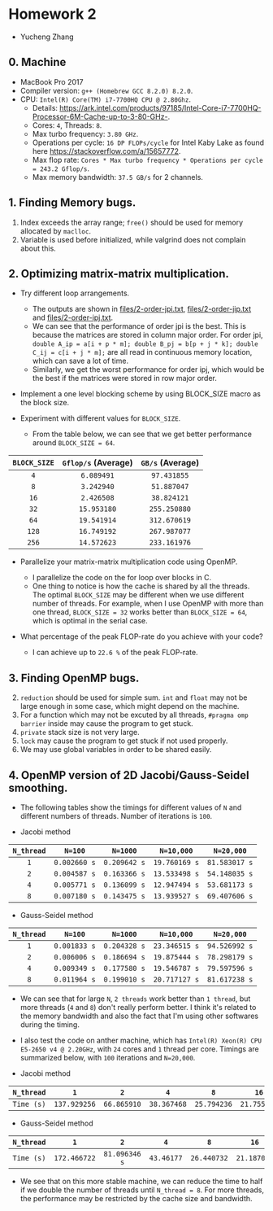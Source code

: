 # Homework 2

- Yucheng Zhang

## 0. Machine
- MacBook Pro 2017
- Compiler version: `g++ (Homebrew GCC 8.2.0) 8.2.0`.
- CPU: `Intel(R) Core(TM) i7-7700HQ CPU @ 2.80Ghz`.
  - Details: <https://ark.intel.com/products/97185/Intel-Core-i7-7700HQ-Processor-6M-Cache-up-to-3-80-GHz->.
  - Cores: `4`, Threads: `8`.
  - Max turbo frequency: `3.80 GHz`.
  - Operations per cycle: `16 DP FLOPs/cycle` for Intel Kaby Lake as found here <https://stackoverflow.com/a/15657772>.
  - Max flop rate: `Cores * Max turbo frequency * Operations per cycle = 243.2 Gflop/s`.
  - Max memory bandwidth: `37.5 GB/s` for 2 channels.

## 1. Finding Memory bugs.

1. Index exceeds the array range; `free()` should be used for memory allocated by `maclloc`.
2. Variable is used before initialized, while valgrind does not complain about this.

## 2. Optimizing matrix-matrix multiplication.

- Try different loop arrangements.
  - The outputs are shown in [files/2-order-jpi.txt](./files/2-order-jpi.txt), [files/2-order-jip.txt](./files/2-order-jip.txt) and [files/2-order-ipj.txt](./files/2-order-ipj.txt).
  - We can see that the performance of order jpi is the best. This is because the matrices are stored in column major order. For order jpi, `double A_ip = a[i + p * m]; double B_pj = b[p + j * k]; double C_ij = c[i + j * m];` are all read in continuous memory location, which can save a lot of time.
  - Similarly, we get the worst performance for order ipj, which would be the best if the matrices were stored in row major order.

- Implement a one level blocking scheme by using BLOCK_SIZE macro as the block size.

- Experiment with different values for `BLOCK_SIZE`.
  - From the table below, we can see that we get better performance around `BLOCK_SIZE = 64`.

| `BLOCK_SIZE` | `Gflop/s` (Average) | `GB/s` (Average) |
| :----------: | :-----------------: | :--------------: |
|     `4`      |     `6.089491`      |   `97.431855`    |
|     `8`      |     `3.242940`      |   `51.887047`    |
|     `16`     |     `2.426508`      |   `38.824121`    |
|     `32`     |     `15.953180`     |   `255.250880`   |
|     `64`     |     `19.541914`     |   `312.670619`   |
|    `128`     |     `16.749192`     |   `267.987077`   |
|    `256`     |     `14.572623`     |   `233.161976`   |

- Parallelize your matrix-matrix multiplication code using OpenMP.
  - I parallelize the code on the for loop over blocks in C.
  - One thing to notice is how the cache is shared by all the threads. The optimal `BLOCK_SIZE` may be different when we use different number of threads. For example, when I use OpenMP with more than one thread, `BLOCK_SIZE = 32` works better than `BLOCK_SIZE = 64`, which is optimal in the serial case.

- What percentage of the peak FLOP-rate do you achieve with your code?
  - I can achieve up to `22.6 %` of the peak FLOP-rate.

## 3. Finding OpenMP bugs.

2. `reduction` should be used for simple sum. `int` and `float` may not be large enough in some case, which might depend on the machine.
3. For a function which may not be excuted by all threads, `#pragma omp barrier` inside may cause the program to get stuck.
4. `private` stack size is not very large.
5. `lock` may cause the program to get stuck if not used properly.
6. We may use global variables in order to be shared easily.

## 4. OpenMP version of 2D Jacobi/Gauss-Seidel smoothing.

- The following tables show the timings for different values of `N` and different numbers of threads. Number of iterations is `100`.

- Jacobi method

| `N_thread` |   `N=100`    |   `N=1000`   |  `N=10,000`   |  `N=20,000`   |
| :--------: | :----------: | :----------: | :-----------: | :-----------: |
|    `1`     | `0.002660 s` | `0.209642 s` | `19.760169 s` | `81.583017 s` |
|    `2`     | `0.004587 s` | `0.163366 s` | `13.533498 s` | `54.148035 s` |
|    `4`     | `0.005771 s` | `0.136099 s` | `12.947494 s` | `53.681173 s` |
|    `8`     | `0.007180 s` | `0.143475 s` | `13.939527 s` | `69.407606 s` |

- Gauss-Seidel method

| `N_thread` |   `N=100`    |   `N=1000`   |  `N=10,000`   |  `N=20,000`   |
| :--------: | :----------: | :----------: | :-----------: | :-----------: |
|    `1`     | `0.001833 s` | `0.204328 s` | `23.346515 s` | `94.526992 s` |
|    `2`     | `0.006006 s` | `0.186694 s` | `19.875444 s` | `78.298179 s` |
|    `4`     | `0.009349 s` | `0.177580 s` | `19.546787 s` | `79.597596 s` |
|    `8`     | `0.011964 s` | `0.199010 s` | `20.717127 s` | `81.617238 s` |

- We can see that for large `N`, `2 threads` work better than `1 thread`, but more threads (`4` and `8`) don't really perform better. I think it's related to the memory bandwidth and also the fact that I'm using other softwares during the timing.

- I also test the code on anther machine, which has `Intel(R) Xeon(R) CPU E5-2650 v4 @ 2.20GHz`, with `24` cores and `1` thread per core. Timings are summarized below, with `100` iterations and `N=20,000`.

- Jacobi method

| `N_thread` |     `1`      |     `2`     |     `4`     |     `8`     |    `16`     |    `24`     |
| :--------: | :----------: | :---------: | :---------: | :---------: | :---------: | :---------: |
| `Time (s)` | `137.929256` | `66.865910` | `38.367468` | `25.794236` | `21.755469` | `21.025227` |

- Gauss-Seidel method

| `N_thread` |     `1`      |      `2`      |    `4`     |     `8`     |    `16`     |    `24`     |
| :--------: | :----------: | :-----------: | :--------: | :---------: | :---------: | :---------: |
| `Time (s)` | `172.466722` | `81.096346 s` | `43.46177` | `26.440732` | `21.187021` | `21.504986` |

- We see that on this more stable machine, we can reduce the time to half if we double the number of threads until `N_thread = 8`. For more threads, the performance may be restricted by the cache size and bandwidth.
